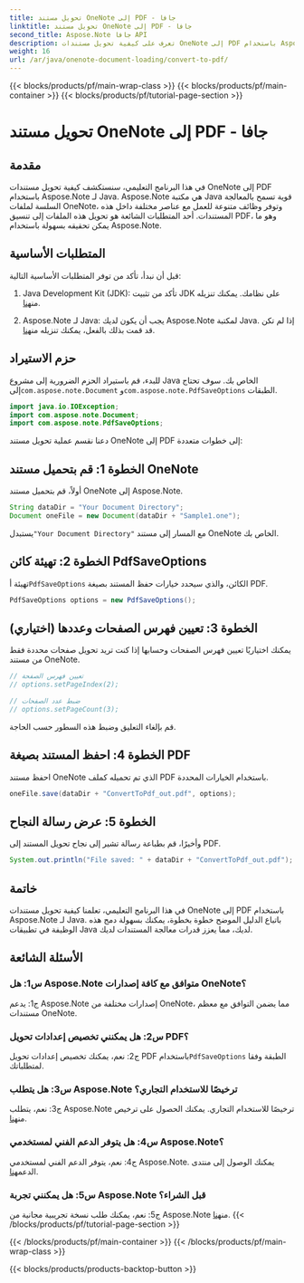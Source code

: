 ```yaml
---
title: تحويل مستند OneNote إلى PDF - جافا
linktitle: تحويل مستند OneNote إلى PDF - جافا
second_title: Aspose.Note جافا API
description: تعرف على كيفية تحويل مستندات OneNote إلى PDF باستخدام Aspose.Note لـ Java. عزز قدرات معالجة المستندات لديك باستخدام هذا الدليل المفصّل خطوة بخطوة.
weight: 16
url: /ar/java/onenote-document-loading/convert-to-pdf/
---
```


{{< blocks/products/pf/main-wrap-class >}}
{{< blocks/products/pf/main-container >}}
{{< blocks/products/pf/tutorial-page-section >}}

# تحويل مستند OneNote إلى PDF - جافا

## مقدمة

في هذا البرنامج التعليمي، سنستكشف كيفية تحويل مستندات OneNote إلى PDF باستخدام Aspose.Note لـ Java. Aspose.Note هي مكتبة Java قوية تسمح بالمعالجة السلسة لملفات OneNote، وتوفر وظائف متنوعة للعمل مع عناصر مختلفة داخل هذه المستندات. أحد المتطلبات الشائعة هو تحويل هذه الملفات إلى تنسيق PDF، وهو ما يمكن تحقيقه بسهولة باستخدام Aspose.Note.

## المتطلبات الأساسية

قبل أن نبدأ، تأكد من توفر المتطلبات الأساسية التالية:

1.  Java Development Kit (JDK): تأكد من تثبيت JDK على نظامك. يمكنك تنزيله من[هنا](https://www.oracle.com/java/technologies/javase-jdk15-downloads.html).

2.  Aspose.Note لـ Java: يجب أن يكون لديك Aspose.Note لمكتبة Java. إذا لم تكن قد قمت بذلك بالفعل، يمكنك تنزيله من[هنا](https://releases.aspose.com/note/java/).

## حزم الاستيراد

للبدء، قم باستيراد الحزم الضرورية إلى مشروع Java الخاص بك. سوف تحتاج إلى`com.aspose.note.Document` و`com.aspose.note.PdfSaveOptions` الطبقات.

```java
import java.io.IOException;
import com.aspose.note.Document;
import com.aspose.note.PdfSaveOptions;
```

دعنا نقسم عملية تحويل مستند OneNote إلى PDF إلى خطوات متعددة:

## الخطوة 1: قم بتحميل مستند OneNote

أولاً، قم بتحميل مستند OneNote إلى Aspose.Note.

```java
String dataDir = "Your Document Directory";
Document oneFile = new Document(dataDir + "Sample1.one");
```

 يستبدل`"Your Document Directory"` مع المسار إلى مستند OneNote الخاص بك.

## الخطوة 2: تهيئة كائن PdfSaveOptions

 تهيئة أ`PdfSaveOptions` الكائن، والذي سيحدد خيارات حفظ المستند بصيغة PDF.

```java
PdfSaveOptions options = new PdfSaveOptions();
```

## الخطوة 3: تعيين فهرس الصفحات وعددها (اختياري)

يمكنك اختياريًا تعيين فهرس الصفحات وحسابها إذا كنت تريد تحويل صفحات محددة فقط من مستند OneNote.

```java
// تعيين فهرس الصفحة
// options.setPageIndex(2);

// ضبط عدد الصفحات
// options.setPageCount(3);
```

قم بإلغاء التعليق وضبط هذه السطور حسب الحاجة.

## الخطوة 4: احفظ المستند بصيغة PDF

احفظ مستند OneNote الذي تم تحميله كملف PDF باستخدام الخيارات المحددة.

```java
oneFile.save(dataDir + "ConvertToPdf_out.pdf", options);
```

## الخطوة 5: عرض رسالة النجاح

وأخيرًا، قم بطباعة رسالة تشير إلى نجاح تحويل المستند إلى PDF.

```java
System.out.println("File saved: " + dataDir + "ConvertToPdf_out.pdf");
```

## خاتمة

في هذا البرنامج التعليمي، تعلمنا كيفية تحويل مستندات OneNote إلى PDF باستخدام Aspose.Note لـ Java. باتباع الدليل الموضح خطوة بخطوة، يمكنك بسهولة دمج هذه الوظيفة في تطبيقات Java لديك، مما يعزز قدرات معالجة المستندات لديك.

## الأسئلة الشائعة

### س1: هل Aspose.Note متوافق مع كافة إصدارات OneNote؟

ج1: يدعم Aspose.Note إصدارات مختلفة من OneNote، مما يضمن التوافق مع معظم مستندات OneNote.

### س2: هل يمكنني تخصيص إعدادات تحويل PDF؟

 ج2: نعم، يمكنك تخصيص إعدادات تحويل PDF باستخدام`PdfSaveOptions` الطبقة وفقا لمتطلباتك.

### س3: هل يتطلب Aspose.Note ترخيصًا للاستخدام التجاري؟

 ج3: نعم، يتطلب Aspose.Note ترخيصًا للاستخدام التجاري. يمكنك الحصول على ترخيص من[هنا](https://purchase.aspose.com/buy).

### س4: هل يتوفر الدعم الفني لمستخدمي Aspose.Note؟

 ج4: نعم، يتوفر الدعم الفني لمستخدمي Aspose.Note. يمكنك الوصول إلى منتدى الدعم[هنا](https://forum.aspose.com/c/note/28).

### س5: هل يمكنني تجربة Aspose.Note قبل الشراء؟

ج5: نعم، يمكنك طلب نسخة تجريبية مجانية من Aspose.Note من[هنا](https://releases.aspose.com/).
{{< /blocks/products/pf/tutorial-page-section >}}

{{< /blocks/products/pf/main-container >}}
{{< /blocks/products/pf/main-wrap-class >}}

{{< blocks/products/products-backtop-button >}}
